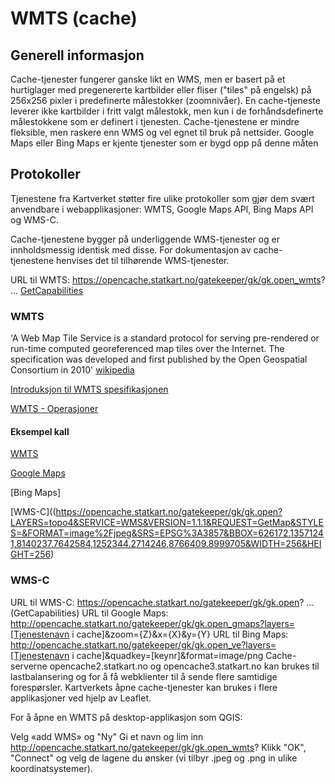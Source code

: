# WMTS (cache)

## Generell informasjon

Cache-tjenester fungerer ganske likt en WMS, men er basert på et hurtiglager med pregenererte kartbilder eller fliser ("tiles" på engelsk) på 256x256 pixler i predefinerte målestokker (zoomnivåer). En cache-tjeneste leverer ikke kartbilder i fritt valgt målestokk, men kun i de forhåndsdefinerte målestokkene som er definert i tjenesten. Cache-tjenestene er mindre fleksible, men raskere enn WMS og vel egnet til bruk på nettsider. Google Maps eller Bing Maps er kjente tjenester som er bygd opp på denne måten


## Protokoller
Tjenestene fra Kartverket støtter fire ulike protokoller som gjør dem svært anvendbare i webapplikasjoner: WMTS,  Google Maps API, Bing Maps API og WMS-C.

Cache-tjenestene bygger på underliggende WMS-tjenester og er innholdsmessig identisk med disse. For dokumentasjon av cache-tjenestene henvises det til tilhørende WMS-tjenester.

URL til WMTS: https://opencache.statkart.no/gatekeeper/gk/gk.open_wmts? ... [GetCapabilities](https://opencache.statkart.no/gatekeeper/gk/gk.open_wmts?Version=1.0.0&service=wmts&request=getcapabilities "GetCapabilities - teknisk informasjon")

### WMTS

'A Web Map Tile Service is a standard protocol for serving pre-rendered or run-time computed georeferenced map tiles over the Internet. The specification was developed and first published by the Open Geospatial Consortium in 2010' [wikipedia](https://en.wikipedia.org/wiki/Web_Map_Tile_Service)

[Introduksjon til WMTS spesifikasjonen](http://opengeospatial.github.io/e-learning/wmts/text/main.html)

[WMTS - Operasjoner](http://opengeospatial.github.io/e-learning/wmts/text/operations.html)

#### Eksempel kall

[WMTS](https://opencache.statkart.no/gatekeeper/gk/gk.open_wmts?&layer=topo4&style=default&tilematrixset=EPSG%3A25833&Service=WMTS&Request=GetTile&Version=1.0.0&Format=image%2Fpng&TileMatrix=EPSG%3A25833%3A4&TileCol=7&TileRow=6)

[Google Maps](https://opencache.statkart.no/gatekeeper/gk/gk.open_gmaps?layers=topo4&zoom=7&x=67&y=37&format=image/png)

[Bing Maps]

[WMS-C]((https://opencache.statkart.no/gatekeeper/gk/gk.open?LAYERS=topo4&SERVICE=WMS&VERSION=1.1.1&REQUEST=GetMap&STYLES=&FORMAT=image%2Fjpeg&SRS=EPSG%3A3857&BBOX=626172.13571241,8140237.7642584,1252344.2714246,8766409.8999705&WIDTH=256&HEIGHT=256)

### WMS-C

URL til WMS-C: https://opencache.statkart.no/gatekeeper/gk/gk.open? ... (GetCapabilities)
URL til Google Maps: http://opencache.statkart.no/gatekeeper/gk/gk.open_gmaps?layers=[Tjenestenavn i cache]&zoom={Z}&x={X}&y={Y}
URL til Bing Maps: http://opencache.statkart.no/gatekeeper/gk/gk.open_ve?layers=[Tjenestenavn i cache]&quadkey=[keynr]&format=image/png
Cache-serverne opencache2.statkart.no og opencache3.statkart.no kan brukes til lastbalansering og for å få webklienter til å sende flere samtidige forespørsler. Kartverkets åpne cache-tjenester kan brukes i flere applikasjoner ved hjelp av Leaflet. 

For å åpne en WMTS på desktop-applikasjon som QGIS:

Velg «add WMS» og "Ny"
Gi et navn og lim inn http://opencache.statkart.no/gatekeeper/gk/gk.open_wmts?
Klikk "OK", "Connect" og velg de lagene du ønsker (vi tilbyr .jpeg og .png in ulike koordinatsystemer).
